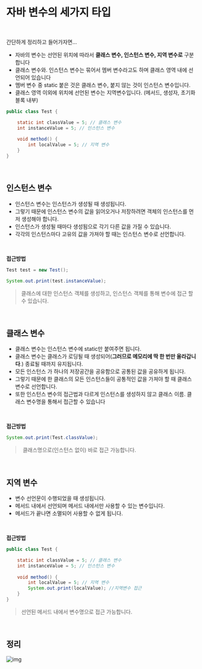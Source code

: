# 자바 변수의 세가지 타입
<br/>

간단하게 정리하고 들어가자면…

-   자바의 변수는 선언된 위치에 따라서 **클래스 변수, 인스턴스 변수, 지역 변수로** 구분합니다
-   클래스 변수와. 인스턴스 변수는 묶어서 멤버 변수라고도 하며 클래스 영역 내에 선언되어 있습니다
-   멤버 변수 중 static 붙은 것은 클래스 변수, 붙지 않는 것이 인스턴스 변수입니다.
-   클래스 영역 이외에 위치에 선언된 변수는 지역변수입니다. (메서드, 생성자, 초기화 블록 내부)

```java
public class Test {

	static int classValue = 5; // 클래스 변수
	int instanceValue = 5; // 인스턴스 변수
	
	void method() {
		int localValue = 5; // 지역 변수
	}
}
```

<br/>


## 인스턴스 변수

-   인스턴스 변수는 인스턴스가 생성될 때 생성됩니다.
-   그렇기 때문에 인스턴스 변수의 값을 읽어오거나 저장하려면 객체의 인스턴스를 먼저 생성해야 합니다.
-   인스턴스가 생성될 때마다 생성됨으로 각기 다른 값을 가질 수 있습니다.
-   각각의 인스턴스마다 고유의 값을 가져야 할 때는 인스턴스 변수로 선언합니다.

<br/>

**접근방법**

```java
Test test = new Test(); 

System.out.print(test.instanceValue);
```

> 클래스에 대한 인스턴스 객체를 생성하고, 인스턴스 객체를 통해 변수에 접근 할 수 있습니다.

<br/>

## 클래스 변수

-   클래스 변수는 인스턴스 변수에 static만 붙여주면 됩니다.
-   클래스 변수는 클래스가 로딩될 때 생성되어(**그러므로 메모리에 딱 한 번만 올라갑니다**.) 종료될 때까지 유지됩니다.
-   모든 인스턴스 가 하나의 저장공간을 공유함으로 공통된 값을 공유하게 됩니다.
-   그렇기 때문에 한 클래스의 모든 인스턴스들이 공통적인 값을 가져야 할 때 클래스 변수로 선언합니다.
-   또한 인스턴스 변수의 접근법과 다르게 인스턴스를 생성하지 않고 클래스 이름. 클래스 변수명을 통해서 접근할 수 있습니다

<br/>

**접근방법**

```java
System.out.print(Test.classValue); 
```

>  클래스명으로(인스턴스 없이) 바로 접근 가능합니다.

<br/>

## 지역 변수

-   변수 선언문이 수행되었을 때 생성됩니다.
-   메서드 내에서 선언되며 메서드 내에서만 사용할 수 있는 변수입니다.
-   메서드가 끝나면 소멸되어 사용할 수 없게 됩니다.

<br/>

**접근방법**

```java
public class Test {

	static int classValue = 5; // 클래스 변수
	int instanceValue = 5; // 인스턴스 변수
	
	void method() {
		int localValue = 5; // 지역 변수
		System.out.print(localValue); //지역변수 접근 
	}
}
```

> 선언된 메서드 내에서 변수명으로 접근 가능합니다.

<br/>

## 정리
![img](https://img1.daumcdn.net/thumb/R1280x0/?scode=mtistory2&fname=https%3A%2F%2Fk.kakaocdn.net%2Fdn%2FDejrX%2FbtrQktSFIBE%2FV2b3Uc6LkAk9X81BESRNBk%2Fimg.png)

